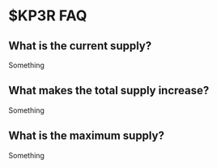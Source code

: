 # $KP3R FAQ

## What is the current supply?

Something

## What makes the total supply increase?

Something

## What is the maximum supply?

Something

